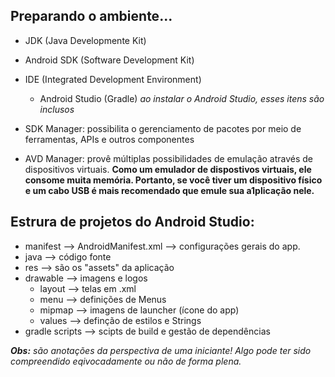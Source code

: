 ## Preparando o ambiente...
- JDK (Java Developmente Kit)
- Android SDK (Software Development Kit)
- IDE (Integrated Development Environment)
  - Android Studio (Gradle)
*ao instalar o Android Studio, esses itens são inclusos*

- SDK Manager: possibilita o gerenciamento de pacotes por meio de ferramentas, APIs e outros componentes
- AVD Manager: provê múltiplas possibilidades de emulação através de dispositivos virtuais. **Como um emulador de dispostivos virtuais, ele consome muita memória. Portanto, se você tiver um dispositivo físico e um cabo USB é mais recomendado que emule sua a1plicação nele.**


## Estrura de projetos do Android Studio:
- manifest --> AndroidManifest.xml --> configurações gerais do app.
- java --> código fonte
- res --> são os "assets" da aplicação
- drawable --> imagens e logos
  - layout --> telas em .xml
  - menu --> definições de Menus
  - mipmap --> imagens de launcher (ícone do app)
  - values --> definção de estilos e Strings
- gradle scripts --> scipts de build e gestão de dependências


***Obs:** são anotações da perspectiva de uma iniciante! Algo pode ter sido compreendido eqivocadamente ou não de forma plena.*
